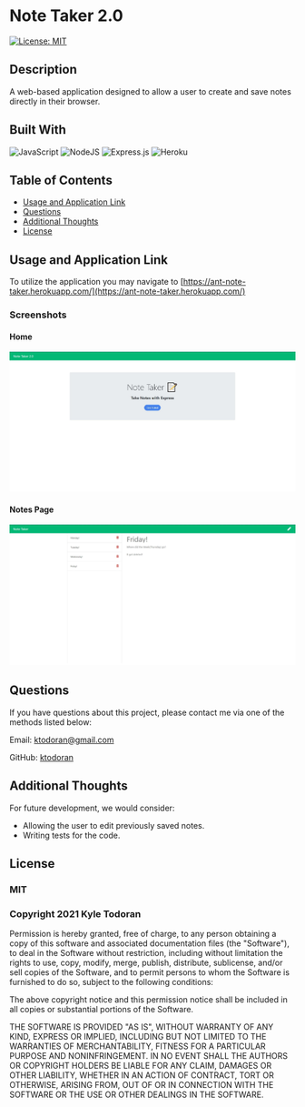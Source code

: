# Note Taker 2.0
        
[![License: MIT](https://img.shields.io/badge/License-MIT-yellow.svg)](https://opensource.org/licenses/MIT)
      
## Description

A web-based application designed to allow a user to create and save notes directly in their browser.

## Built With
    
<img alt="JavaScript" src="https://img.shields.io/badge/javascript-%23323330.svg?style=for-the-badge&logo=javascript&logoColor=%23F7DF1E"/>

<img alt="NodeJS" src="https://img.shields.io/badge/node.js-%2343853D.svg?style=for-the-badge&logo=node-dot-js&logoColor=white"/>

<img alt="Express.js" src="https://img.shields.io/badge/express.js-%23404d59.svg?style=for-the-badge&logo=express&logoColor=%2361DAFB"/>

<img alt="Heroku" src="https://img.shields.io/badge/heroku-%23430098.svg?style=for-the-badge&logo=heroku&logoColor=white"/>

## Table of Contents

* [Usage and Application Link](#usage-and-application-link)
* [Questions](#questions)
* [Additional Thoughts](#additional-thoughts)
* [License](#license)


## Usage and Application Link
To utilize the application you may navigate to [https://ant-note-taker.herokuapp.com/](https://ant-note-taker.herokuapp.com/)

### Screenshots

#### Home
<img src="public/assets/images/ScreenshotOfHomePage.jpg" alt="Home Page of NoteTaker 2.0"/>

#### Notes Page
<img src="public/assets/images/ScreenshotOfProject.jpg" alt="Inside of NoteTaker 2.0"/>

## Questions
If you have questions about this project, please contact me via one of the methods listed below:

Email: ktodoran@gmail.com

GitHub: [ktodoran](https://github.com/ktodoran)

## Additional Thoughts

For future development, we would consider:

* Allowing the user to edit previously saved notes.
* Writing tests for the code.

## License
        
### MIT
        
### Copyright 2021 Kyle Todoran
        
Permission is hereby granted, free of charge, to any person obtaining a copy of this software and associated documentation files (the "Software"), to deal in the Software without restriction, including without limitation the rights to use, copy, modify, merge, publish, distribute, sublicense, and/or sell copies of the Software, and to permit persons to whom the Software is furnished to do so, subject to the following conditions:

  The above copyright notice and this permission notice shall be included in all copies or substantial portions of the Software.

  THE SOFTWARE IS PROVIDED "AS IS", WITHOUT WARRANTY OF ANY KIND, EXPRESS OR IMPLIED, INCLUDING BUT NOT LIMITED TO THE WARRANTIES OF MERCHANTABILITY, FITNESS FOR A PARTICULAR PURPOSE AND NONINFRINGEMENT. IN NO EVENT SHALL THE AUTHORS OR COPYRIGHT HOLDERS BE LIABLE FOR ANY CLAIM, DAMAGES OR OTHER LIABILITY, WHETHER IN AN ACTION OF CONTRACT, TORT OR OTHERWISE, ARISING FROM, OUT OF OR IN CONNECTION WITH THE SOFTWARE OR THE USE OR OTHER DEALINGS IN THE SOFTWARE.
